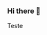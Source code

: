 ### Hi there 👋

<!--
**MuriloMGrosso/MuriloMGrosso** is a ✨ _special_ ✨ repository because its `README.md` (this file) appears on your GitHub profile.
-->

Teste
